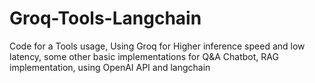 # Groq-Tools-Langchain
Code for a Tools usage, Using Groq for Higher inference speed and low latency, some other basic implementations for Q&amp;A Chatbot, RAG implementation, using OpenAI API and langchain
